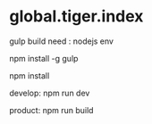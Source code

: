 # global.tiger.index

gulp build
need : nodejs env

npm install -g gulp 

npm install

develop:
  npm run dev 
  
product:
  npm run build